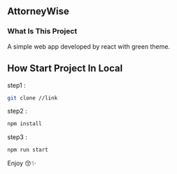 ## AttorneyWise

### What Is This Project
A simple web app developed by react with green theme.

## How Start Project In Local

step1 :

```bash
git clone //link
```

step2 :

```bash
npm install
```

step3 :

```bash
npm run start
```

Enjoy 😚✨
